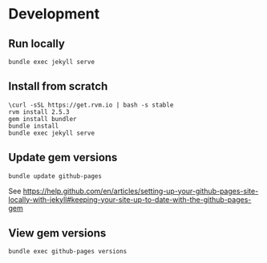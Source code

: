 # Development

## Run locally
```
bundle exec jekyll serve
```

## Install from scratch
```
\curl -sSL https://get.rvm.io | bash -s stable
rvm install 2.5.3
gem install bundler
bundle install
bundle exec jekyll serve
```

## Update gem versions
```
bundle update github-pages
```

See https://help.github.com/en/articles/setting-up-your-github-pages-site-locally-with-jekyll#keeping-your-site-up-to-date-with-the-github-pages-gem

## View gem versions
```
bundle exec github-pages versions
```
